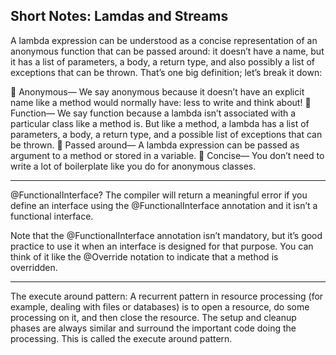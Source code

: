 Short Notes: Lamdas and Streams
--------------------------------------------------------------------

A lambda expression can be understood as a concise representation of an anonymous function
that can be passed around: it doesn’t have a name, but it has a list of parameters, a body, a
return type, and also possibly a list of exceptions that can be thrown. That’s one big definition;
let’s break it down:

 Anonymous— We say anonymous because it doesn’t have an explicit name like a method would
normally have: less to write and think about!
 Function— We say function because a lambda isn’t associated with a particular class like a method is.
But like a method, a lambda has a list of parameters, a body, a return type, and a possible list of
exceptions that can be thrown.
 Passed around— A lambda expression can be passed as argument to a method or stored in a
variable.
 Concise— You don’t need to write a lot of boilerplate like you do for anonymous classes.


-----------------------------------------------------------------------

@FunctionalInterface?
The compiler will return a meaningful error if you define an interface using
the @FunctionalInterface annotation and it isn’t a functional interface.

Note that the @FunctionalInterface annotation
isn’t mandatory, but it’s good practice to use it when an interface is designed for that purpose.
You can think of it like the @Override notation to indicate that a method is overridden.

----------------------------------------------------------------------------

The execute around pattern:
A recurrent pattern in resource
processing (for example, dealing with files or databases) is to open a resource, do some
processing on it, and then close the resource. The setup and cleanup phases are always similar
and surround the important code doing the processing. This is called the execute around pattern.



